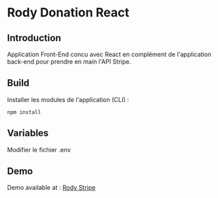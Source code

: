 # Rody Donation React

## Introduction
Application Front-End concu avec React en complément de l'application back-end pour prendre en main l'API Stripe. 

## Build
Installer les modules de l'application (CLI) :

    npm install

## Variables 
Modifier le fichier .env

## Demo
Demo available at : [Rody Stripe](https://stripe.rody.works)

